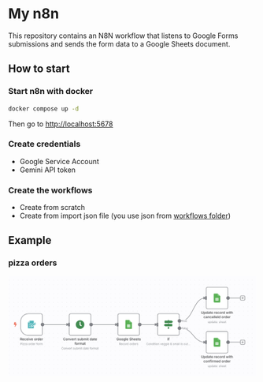 # My n8n

This repository contains an N8N workflow that listens to Google Forms submissions and sends the form data to a Google Sheets document.

## How to start

### Start n8n with docker

```bash
docker compose up -d
```

Then go to <http://localhost:5678>

### Create credentials

- Google Service Account
- Gemini API token

### Create the workflows

- Create from scratch
- Create from import json file (you use json from [workflows folder](./workflows))

## Example

### pizza orders

![pizza order workflow](./images/01_pizza_order_workflow.png)
